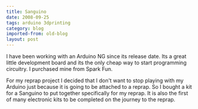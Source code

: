 ```yaml
---
title: Sanguino
date: 2008-09-25
tags: arduino 3dprinting
category: blog
imported-from: old-blog
layout: post
---
```

I have been working with an Arduino NG since its release date. Its a great little development board and its the only cheap way to start programming circuitry. I purchased mine from Spark Fun.

For my reprap project I decided that I don't want to stop playing with my Arduino just because it is going to be attached to a reprap. So I bought a kit for a Sanguino to put together specifically for my reprap. It is also the first of many electronic kits to be completed on the journey to the reprap.
